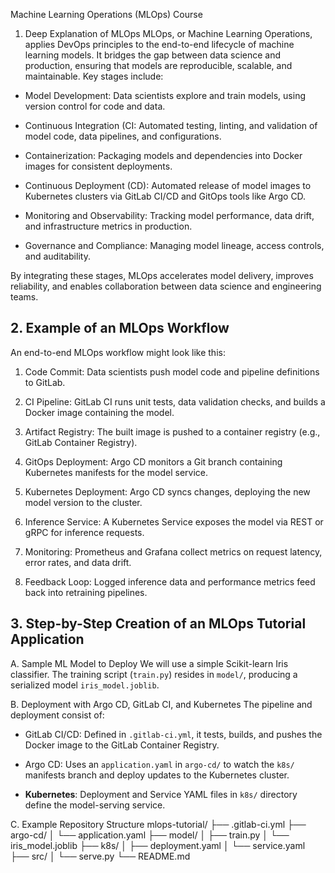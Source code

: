 Machine Learning Operations (MLOps) Course

1. Deep Explanation of MLOps
MLOps, or Machine Learning Operations, applies DevOps principles to the end-to-end lifecycle of machine learning models. It bridges the gap between data science and production, ensuring that models are reproducible, scalable, and maintainable. Key stages include:

- Model Development: Data scientists explore and train models, using version control for code and data.

- Continuous Integration (CI: Automated testing, linting, and validation of model code, data pipelines, and configurations.

- Containerization: Packaging models and dependencies into Docker images for consistent deployments.

- Continuous Deployment (CD): Automated release of model images to Kubernetes clusters via GitLab CI/CD and GitOps tools like Argo CD.

- Monitoring and Observability: Tracking model performance, data drift, and infrastructure metrics in production.

- Governance and Compliance: Managing model lineage, access controls, and auditability.

By integrating these stages, MLOps accelerates model delivery, improves reliability, and enables collaboration between data science and engineering teams.



## 2. Example of an MLOps Workflow

An end-to-end MLOps workflow might look like this:

1. Code Commit: Data scientists push model code and pipeline definitions to GitLab.

2. CI Pipeline: GitLab CI runs unit tests, data validation checks, and builds a Docker image containing the model.

3. Artifact Registry: The built image is pushed to a container registry (e.g., GitLab Container Registry).

4. GitOps Deployment: Argo CD monitors a Git branch containing Kubernetes manifests for the model service.

5. Kubernetes Deployment: Argo CD syncs changes, deploying the new model version to the cluster.

6. Inference Service: A Kubernetes Service exposes the model via REST or gRPC for inference requests.

7. Monitoring: Prometheus and Grafana collect metrics on request latency, error rates, and data drift.

8. Feedback Loop: Logged inference data and performance metrics feed back into retraining pipelines.


## 3. Step-by-Step Creation of an MLOps Tutorial Application

A. Sample ML Model to Deploy
We will use a simple Scikit-learn Iris classifier. The training script (`train.py`) resides in `model/`, producing a serialized model `iris_model.joblib`.

B. Deployment with Argo CD, GitLab CI, and Kubernetes
The pipeline and deployment consist of:

- GitLab CI/CD: Defined in `.gitlab-ci.yml`, it tests, builds, and pushes the Docker image to the GitLab Container Registry.


- Argo CD: Uses an `application.yaml` in `argo-cd/` to watch the `k8s/` manifests branch and deploy updates to the Kubernetes cluster.

- **Kubernetes**: Deployment and Service YAML files in `k8s/` directory define the model-serving service.

C. Example Repository Structure
mlops-tutorial/
├── .gitlab-ci.yml
├── argo-cd/
│   └── application.yaml
├── model/
│   ├── train.py
│   └── iris_model.joblib
├── k8s/
│   ├── deployment.yaml
│   └── service.yaml
├── src/
│   └── serve.py
└── README.md